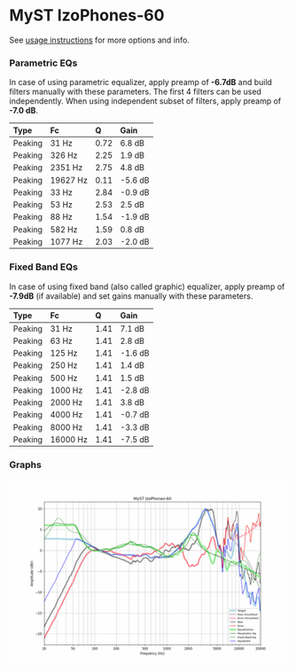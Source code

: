 # MyST IzoPhones-60
See [usage instructions](https://github.com/jaakkopasanen/AutoEq#usage) for more options and info.

### Parametric EQs
In case of using parametric equalizer, apply preamp of **-6.7dB** and build filters manually
with these parameters. The first 4 filters can be used independently.
When using independent subset of filters, apply preamp of **-7.0 dB**.

| Type    | Fc       |    Q | Gain    |
|:--------|:---------|:-----|:--------|
| Peaking | 31 Hz    | 0.72 | 6.8 dB  |
| Peaking | 326 Hz   | 2.25 | 1.9 dB  |
| Peaking | 2351 Hz  | 2.75 | 4.8 dB  |
| Peaking | 19627 Hz | 0.11 | -5.6 dB |
| Peaking | 33 Hz    | 2.84 | -0.9 dB |
| Peaking | 53 Hz    | 2.53 | 2.5 dB  |
| Peaking | 88 Hz    | 1.54 | -1.9 dB |
| Peaking | 582 Hz   | 1.59 | 0.8 dB  |
| Peaking | 1077 Hz  | 2.03 | -2.0 dB |

### Fixed Band EQs
In case of using fixed band (also called graphic) equalizer, apply preamp of **-7.9dB**
(if available) and set gains manually with these parameters.

| Type    | Fc       |    Q | Gain    |
|:--------|:---------|:-----|:--------|
| Peaking | 31 Hz    | 1.41 | 7.1 dB  |
| Peaking | 63 Hz    | 1.41 | 2.8 dB  |
| Peaking | 125 Hz   | 1.41 | -1.6 dB |
| Peaking | 250 Hz   | 1.41 | 1.4 dB  |
| Peaking | 500 Hz   | 1.41 | 1.5 dB  |
| Peaking | 1000 Hz  | 1.41 | -2.8 dB |
| Peaking | 2000 Hz  | 1.41 | 3.8 dB  |
| Peaking | 4000 Hz  | 1.41 | -0.7 dB |
| Peaking | 8000 Hz  | 1.41 | -3.3 dB |
| Peaking | 16000 Hz | 1.41 | -7.5 dB |

### Graphs
![](./MyST%20IzoPhones-60.png)